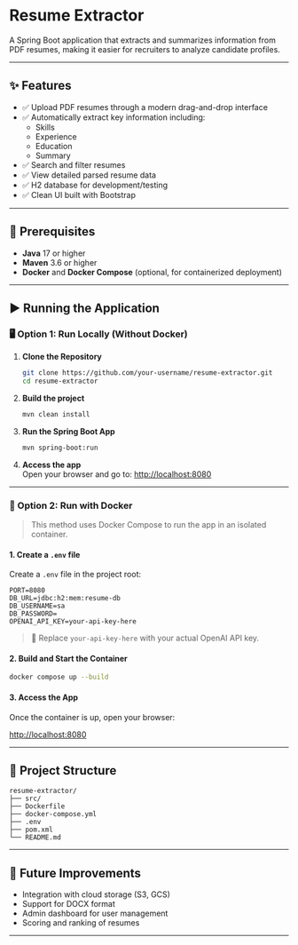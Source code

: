 # Resume Extractor

A Spring Boot application that extracts and summarizes information from PDF resumes, making it easier for recruiters to analyze candidate profiles.

---

## ✨ Features

- ✅ Upload PDF resumes through a modern drag-and-drop interface
- ✅ Automatically extract key information including:
  - Skills
  - Experience
  - Education
  - Summary
- ✅ Search and filter resumes
- ✅ View detailed parsed resume data
- ✅ H2 database for development/testing
- ✅ Clean UI built with Bootstrap

---

## 🧰 Prerequisites

- **Java** 17 or higher  
- **Maven** 3.6 or higher  
- **Docker** and **Docker Compose** (optional, for containerized deployment)

---

## ▶️ Running the Application

### 🖥️ Option 1: Run Locally (Without Docker)

1. **Clone the Repository**  
   ```bash
   git clone https://github.com/your-username/resume-extractor.git
   cd resume-extractor
   ```

2. **Build the project**  
   ```bash
   mvn clean install
   ```

3. **Run the Spring Boot App**  
   ```bash
   mvn spring-boot:run
   ```

4. **Access the app**  
   Open your browser and go to: [http://localhost:8080](http://localhost:8080)

---

### 🚣 Option 2: Run with Docker

> This method uses Docker Compose to run the app in an isolated container.

#### 1. **Create a `.env` file**

Create a `.env` file in the project root:

```env
PORT=8080
DB_URL=jdbc:h2:mem:resume-db
DB_USERNAME=sa
DB_PASSWORD=
OPENAI_API_KEY=your-api-key-here
```

> 📝 Replace `your-api-key-here` with your actual OpenAI API key.

#### 2. **Build and Start the Container**

```bash
docker compose up --build
```

#### 3. **Access the App**

Once the container is up, open your browser:

[http://localhost:8080](http://localhost:8080)

---

## 📃 Project Structure

```
resume-extractor/
├── src/
├── Dockerfile
├── docker-compose.yml
├── .env
├── pom.xml
└── README.md
```

---

## 🚜 Future Improvements

- Integration with cloud storage (S3, GCS)
- Support for DOCX format
- Admin dashboard for user management
- Scoring and ranking of resumes

---